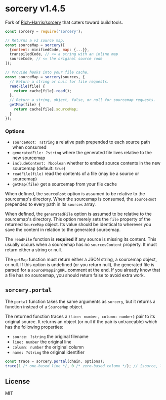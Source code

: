 # sorcery v1.4.5

Fork of [Rich-Harris/sorcery][1] that caters toward build tools.

[1]: https://github.com/Rich-Harris/sorcery

```js
const sorcery = require('sorcery');

// Returns a v3 source map.
const sourceMap = sorcery([
  {content: minifiedCode, map: {...}},
  transpiledCode, // <= a string with an inline map
  sourceCode, // <= the original source code
]);

// Provide hooks into your file cache.
const sourceMap = sorcery(sources, {
  // Return a string or null for file requests.
  readFile(file) {
    return cache[file].read();
  },
  // Return a string, object, false, or null for sourcemap requests.
  getMap(file) {
    return cache[file].sourceMap;
  }
});
```

### Options
- `sourceRoot: ?string` a relative path prepended to each source path when consumed
- `generatedFile: ?string` where the generated file lives relative to the new sourcemap
- `includeContent: ?boolean` whether to embed source contents in the new sourcemap (default: `true`)
- `readFile(file)` read the contents of a file (may be a source or sourcemap)
- `getMap(file)` get a sourcemap from your file cache

When defined, the `sourceRoot` option is assumed to be relative to the
sourcemap's directory. When the sourcemap is consumed, the `sourceRoot`
prepended to every path in its `sources` array.

When defined, the `generatedFile` option is assumed to be relative to the
sourcemap's directory. This option merely sets the `file` property of the
returned `SourceMap` object. Its value should be identical to wherever you save
the content in relation to the generated sourcemap.

The `readFile` function is **required** if any source is missing its content.
This usually occurs when a sourcemap has no `sourcesContent` property.
It must return either a string or null.

The `getMap` function must return either a JSON string, a sourcemap object, or
null. If this option is undefined (or you return null), the generated file is
parsed for a `sourceMappingURL` comment at the end. If you already know that
a file has no sourcemap, you should return false to avoid extra work.

## `sorcery.portal`

The `portal` function takes the same arguments as `sorcery`, but it returns a
function instead of a `SourceMap` object.

The returned function traces a `(line: number, column: number)` pair to its
original source. It returns an object (or null if the pair is untraceable)
which has the following properties:

- `source: ?string` the original filename
- `line: number` the original line
- `column: number` the original column
- `name: ?string` the original identifier

```js
const trace = sorcery.portal(chain, options);
trace(1 /* one-based line */, 0 /* zero-based column */); // {source, line, column, name} || null
```

## License

MIT
